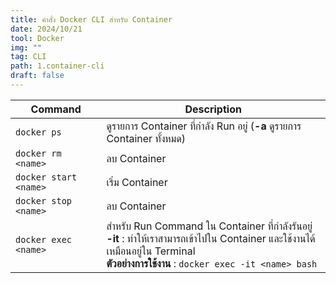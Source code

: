 ```yaml
---
title: คำสั่ง Docker CLI สำหรับ Container
date: 2024/10/21
tool: Docker
img: ""
tag: CLI
path: 1.container-cli
draft: false
---
```


| Command |Description |
|---|---|
|`docker ps`           |ดูรายการ Container ที่กำลัง Run อยู่ (**-a** ดูรายการ Container ทั้งหมด)|
|`docker rm <name>`    |ลบ Container|
|`docker start <name>` |เริ่ม Container|
|`docker stop <name>`  |ลบ Container|
|`docker exec <name>`  |สำหรับ Run Command ใน Container ที่กำลังรันอยู่ <br> **-it** : ทำให้เราสามารถเข้าไปใน  Container และใช้งานได้เหมือนอยู่ใน Terminal   <br>**ตัวอย่างการใช้งาน** : `docker exec -it <name> bash`|
